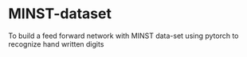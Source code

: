 # MINST-dataset
To build a feed forward network with MINST data-set using pytorch to recognize hand written digits
